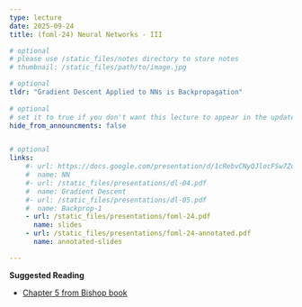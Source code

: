 ```yaml
---
type: lecture
date: 2025-09-24
title: (foml-24) Neural Networks - III

# optional
# please use /static_files/notes directory to store notes
# thumbnail: /static_files/path/to/image.jpg

# optional
tldr: "Gradient Descent Applied to NNs is Backpropagation"
  
# optional
# set it to true if you don't want this lecture to appear in the updates section
hide_from_announcments: false


# optional
links: 
    #- url: https://docs.google.com/presentation/d/1cRebvCNyQJlocFSw7ZdAgM7NPZMNd49_6jfU4V1Vgj4/edit?usp=sharing
    #  name: NN
    #- url: /static_files/presentations/dl-04.pdf
    #  name: Gradient Descent
    #- url: /static_files/presentations/dl-05.pdf
    #  name: Backprop-1
    - url: /static_files/presentations/foml-24.pdf
      name: slides
    - url: /static_files/presentations/foml-24-annotated.pdf
      name: annotated-slides

---
```


**Suggested Reading**
- [Chapter 5 from Bishop book](https://www.microsoft.com/en-us/research/wp-content/uploads/2006/01/Bishop-Pattern-Recognition-and-Machine-Learning-2006.pdf)
